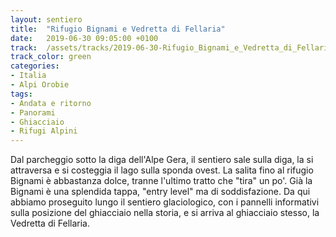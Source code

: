 ```yaml
---
layout: sentiero
title:  "Rifugio Bignami e Vedretta di Fellaria"
date:   2019-06-30 09:05:00 +0100
track:  /assets/tracks/2019-06-30-Rifugio_Bignami_e_Vedretta_di_Fellaria.gpx
track_color: green
categories:
- Italia
- Alpi Orobie
tags:
- Andata e ritorno
- Panorami
- Ghiacciaio
- Rifugi Alpini
---
```


Dal parcheggio sotto la diga dell'Alpe Gera, il sentiero sale sulla diga, la si attraversa e si costeggia il lago sulla sponda ovest. La salita fino al rifugio Bignami è abbastanza dolce, tranne l'ultimo tratto che "tira" un po'. Già la Bignami è una splendida tappa, "entry level" ma di soddisfazione.
Da qui abbiamo proseguito lungo il sentiero glaciologico, con i pannelli informativi sulla posizione del ghiacciaio nella storia, e si arriva al ghiacciaio stesso, la Vedretta di Fellaria.